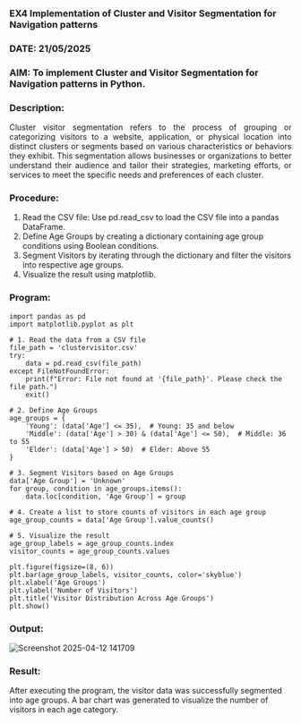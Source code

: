 ### EX4 Implementation of Cluster and Visitor Segmentation for Navigation patterns
### DATE: 21/05/2025 
### AIM: To implement Cluster and Visitor Segmentation for Navigation patterns in Python.
### Description:
<div align= "justify">Cluster visitor segmentation refers to the process of grouping or categorizing visitors to a website, 
  application, or physical location into distinct clusters or segments based on various characteristics or behaviors they exhibit. 
  This segmentation allows businesses or organizations to better understand their audience and tailor their strategies, marketing efforts, 
  or services to meet the specific needs and preferences of each cluster.</div>
  
### Procedure:
1) Read the CSV file: Use pd.read_csv to load the CSV file into a pandas DataFrame.
2) Define Age Groups by creating a dictionary containing age group conditions using Boolean conditions.
3) Segment Visitors by iterating through the dictionary and filter the visitors into respective age groups.
4) Visualize the result using matplotlib.

### Program:

```
import pandas as pd
import matplotlib.pyplot as plt

# 1. Read the data from a CSV file
file_path = 'clustervisitor.csv'  
try:
    data = pd.read_csv(file_path)  
except FileNotFoundError:
    print(f"Error: File not found at '{file_path}'. Please check the file path.")
    exit()

# 2. Define Age Groups
age_groups = {
    'Young': (data['Age'] <= 35),  # Young: 35 and below
    'Middle': (data['Age'] > 30) & (data['Age'] <= 50),  # Middle: 36 to 55
    'Elder': (data['Age'] > 50)  # Elder: Above 55
}

# 3. Segment Visitors based on Age Groups
data['Age Group'] = 'Unknown'
for group, condition in age_groups.items():
    data.loc[condition, 'Age Group'] = group

# 4. Create a list to store counts of visitors in each age group
age_group_counts = data['Age Group'].value_counts()

# 5. Visualize the result
age_group_labels = age_group_counts.index
visitor_counts = age_group_counts.values

plt.figure(figsize=(8, 6))
plt.bar(age_group_labels, visitor_counts, color='skyblue')
plt.xlabel('Age Groups')
plt.ylabel('Number of Visitors')
plt.title('Visitor Distribution Across Age Groups')
plt.show()
```
### Output:

![Screenshot 2025-04-12 141709](https://github.com/user-attachments/assets/1f3f9958-0137-4cb1-a778-f2316ee1deb0)

### Result:
After executing the program, the visitor data was successfully segmented into age groups. A bar chart was generated to visualize the number of visitors in each age category.
